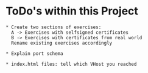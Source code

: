 # ToDo's within this Project

    * Create two sections of exercises:  
      A -> Exercises with selfsigned certificates  
      B -> Exercises with certificates from real world  
      Rename existing exercises accordingly

    * Explain port schema

    * index.html files: tell which VHost you reached
